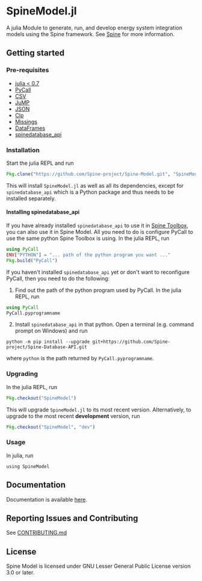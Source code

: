 # SpineModel.jl

A julia Module to generate, run, and develop energy system integration models using the Spine framework.
See [Spine](http://www.spine-model.org/) for more information.

## Getting started

### Pre-requisites

- [julia < 0.7](https://julialang.org/)
- [PyCall](https://github.com/JuliaPy/PyCall.jl)
- [CSV](https://github.com/JuliaData/CSV.jl)
- [JuMP](https://github.com/JuliaOpt/JuMP.jl)
- [JSON](https://github.com/JuliaIO/JSON.jl)
- [Clp](https://github.com/JuliaOpt/Clp.jl)
- [Missings](https://github.com/JuliaData/Missings.jl)
- [DataFrames](https://github.com/JuliaData/DataFrames.jl)
- [spinedatabase_api](https://github.com/Spine-project/Spine-Database-API)

### Installation

Start the julia REPL and run

```julia
Pkg.clone("https://github.com/Spine-project/Spine-Model.git", "SpineModel")
```

This will install `SpineModel.jl` as well as all its dependencies, except for `spinedatabase_api` which is
a Python package and thus needs to be installed separately.

#### Installing spinedatabase_api

If you have already installed `spinedatabase_api` to use it in [Spine Toolbox](https://github.com/Spine-project/Spine-toolbox), you can also use it in Spine Model.
All you need to do is configure PyCall to use the same python Spine Toolbox is using. In the julia REPL, run

```julia
using PyCall
ENV["PYTHON"] = "... path of the python program you want ..."
Pkg.build("PyCall")
```

If you haven't installed `spinedatabase_api` yet or don't want to reconfigure PyCall, then you need to do the following:

1. Find out the path of the python program used by PyCall. In the julia REPL, run

```julia
using PyCall
PyCall.pyprogramname
```

2. Install `spinedatabase_api` in that python. Open a terminal (e.g. command prompt
on Windows) and run

```
python -m pip install --upgrade git+https://github.com/Spine-project/Spine-Database-API.git
```
where `python` is the path returned by `PyCall.pyprogramname`.

### Upgrading

In the julia REPL, run

```julia
Pkg.checkout("SpineModel")
```

This will upgrade `SpineModel.jl` to its most recent version.
Alternatively, to upgrade to the most recent **development** version, run

```julia
Pkg.checkout("SpineModel", "dev")
```

### Usage

In julia, run

```
using SpineModel
```

## Documentation

Documentation is available [here](docs/build/index.md).

## Reporting Issues and Contributing

See [CONTRIBUTING.md](CONTRIBUTING.md)

## License

Spine Model is licensed under GNU Lesser General Public License version 3.0 or later.
